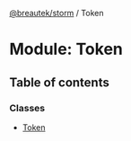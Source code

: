 [@breautek/storm](../README.md) / Token

# Module: Token

## Table of contents

### Classes

- [Token](../classes/Token.Token-1.md)
